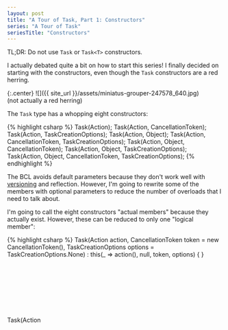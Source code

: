 ```yaml
---
layout: post
title: "A Tour of Task, Part 1: Constructors"
series: "A Tour of Task"
seriesTitle: "Constructors"
---
```

TL;DR: Do not use `Task` or `Task<T>` constructors.

I actually debated quite a bit on how to start this series! I finally decided on starting with the constructors, even though the `Task` constructors are a red herring.

{:.center}
![]({{ site_url }}/assets/miniatus-grouper-247578_640.jpg)  
(not actually a red herring)

The `Task` type has a whopping eight constructors:

{% highlight csharp %}
Task(Action);
Task(Action, CancellationToken);
Task(Action, TaskCreationOptions);
Task(Action<Object>, Object);
Task(Action, CancellationToken, TaskCreationOptions);
Task(Action<Object>, Object, CancellationToken);
Task(Action<Object>, Object, TaskCreationOptions);
Task(Action<Object>, Object, CancellationToken, TaskCreationOptions);
{% endhighlight %}

The BCL avoids default parameters because they don't work well with [versioning](http://haacked.com/archive/2010/08/10/versioning-issues-with-optional-arguments.aspx/) and reflection. However, I'm going to rewrite some of the members with optional parameters to reduce the number of overloads that I need to talk about.

I'm going to call the eight constructors "actual members" because they actually exist. However, these can be reduced to only one "logical member":

{% highlight csharp %}
Task(Action action, CancellationToken token = new CancellationToken(), TaskCreationOptions options = TaskCreationOptions.None)
    : this(_ => action(), null, token, options) { }
Task(Action<Object>, Object, CancellationToken = new CancellationToken(), TaskCreationOptions = TaskCreationOptions.None);
{% endhighlight %}

Similarly, the `Task<T>` type has eight actual constructors:

{% highlight csharp %}
Task<TResult>(Func<TResult>);
Task<TResult>(Func<TResult>, CancellationToken);
Task<TResult>(Func<TResult>, TaskCreationOptions);
Task<TResult>(Func<Object, TResult>, Object);
Task<TResult>(Func<TResult>, CancellationToken, TaskCreationOptions);
Task<TResult>(Func<Object, TResult>, Object, CancellationToken);
Task<TResult>(Func<Object, TResult>, Object, TaskCreationOptions);
Task<TResult>(Func<Object, TResult>, Object, CancellationToken, TaskCreationOptions);
{% endhighlight %}

Which simplify down to a single logical constructor:

{% highlight csharp %}
Task<TResult>(Func<TResult> action, CancellationToken token = new CancellationToken(), TaskCreationOptions options = TaskCreationOptions.None)
    : base(_ => action(), null, token, options) { }
Task<TResult>(Func<Object, TResult>, Object, CancellationToken, TaskCreationOptions);
{% endhighlight %}

So, we have 16 actual constructors and two logical constructors.

## What For?

The use case for the task constructors is extremely small.

Remember that there are two kinds of tasks: Promise Tasks and Delegate Tasks. The task constructors _cannot_ create Promise Tasks; they only create Delegate Tasks.

Task constructors should not be used with `async`, and they should only rarely be used with parallel programming.

Parallel programming can be split into two types: [data](http://msdn.microsoft.com/en-us/library/ff963552.aspx) [parallelism](http://msdn.microsoft.com/en-us/library/ff963547.aspx) and task parallelism, with the majority of parallel situations calling for data parallelism. Task parallelism can be further split into two types: [static task parallelism](http://msdn.microsoft.com/en-us/library/ff963549.aspx) (where the number of work items is known at the beginning of the parallel processing) and [dynamic task parallelism](http://msdn.microsoft.com/en-us/library/ff963551.aspx) (where the number of work items changes while they are being processed). The [Parallel class](http://msdn.microsoft.com/en-us/library/vstudio/system.threading.tasks.parallel) and [PLINQ](http://msdn.microsoft.com/en-us/library/dd460688(v=vs.110).aspx) types in the [Task Parallel Library](http://msdn.microsoft.com/en-us/library/dd460693(v=vs.110).aspx) provide higher-level constructs for dealing with data parallelism and static task parallelism. The only reason you should ever create a Delegate Task for parallel code is if you are doing dynamic task parallelism. But even then, you _almost never_ want to use the task constructors! The task constructors create a task that is not ready to run; it has to be scheduled first. This is almost never necessary; in the real world, most tasks should be scheduled immediately. The only reason you'd want to create a task and then _not_ schedule it is if you wanted to allow the caller to determine which thread the task actually runs on. And even in that scenario, I'd recommend using `Func<Task>` instead of returning an unscheduled task.

Let me put that another way: if you are doing dynamic task parallelism and need to construct a task that can run on any thread, and leave that scheduling decision up to another part of the code, and for whatever reason cannot use `Func<Task>` instead, then (and _only_ then) you should use a task constructor. I've written countless asynchronous and parallel applications, and I have **never** been in this situation.

Even shorter version: Do Not Use!

## What Instead?

If you're writing `async` code, the easiest way to create a Promise Task is to use the `async` keyword. If you're wrapping another asynchronous API or event, use `Task.Factory.FromAsync` or `TaskCompletionSource<T>`. If you need to run some CPU-bound code and treat it asynchronously, use `Task.Run`. We'll look at all of these options and more in future posts.

If you're writing parallel code, first try to use [Parallel](http://msdn.microsoft.com/en-us/library/vstudio/system.threading.tasks.parallel) or [PLINQ](http://msdn.microsoft.com/en-us/library/dd460688(v=vs.110).aspx). If you actually are doing dynamic task parallelism, use `Task.Run` or `Task.Factory.StartNew`. We'll consider these options as well in future posts.

## Conclusion

Sorry that the first post just boiled down to "don't use this", but it is what it is. I'll cover all the constructor arguments such as `CancellationToken` later when I cover `Task.Factory.StartNew`.

I think it would be fun to keep a running total of usable members, so here's the results from today's post:

<div class="panel panel-default" markdown="1">

{:.table .table-striped}
|Type|Actual Members|Logical Members|Usable for async|Usable for parallel|
|-
|Task|8|1|0|0|
|Task\<T>|8|1|0|0|

</div>
